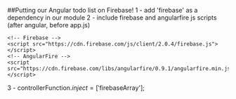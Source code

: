 ##Putting our Angular todo list on Firebase!
1 - add 'firebase' as a dependency in our module
2 - include firebase and angularfire js scripts (after angular, before app.js)

<script src="js/angular.min.js"></script>
    <!-- Firebase -->
    <script src="https://cdn.firebase.com/js/client/2.0.4/firebase.js"></script>
    <!-- AngularFire -->
    <script src="https://cdn.firebase.com/libs/angularfire/0.9.1/angularfire.min.js"></script>

3 - controllerFunction.$inject = ['$firebaseArray'];